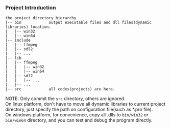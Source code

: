 ### Project Introduction

```
the project directory hierarchy
|-- bin            output executable files and dll files(dynamic libraries) location.
|   |-- win32
|   |-- win64
|-- include
|   |-- ffmpeg
|   |-- sdl2
|   |-- ...
|-- lib
|   |-- ffmpeg
|   |   |-- win32
|   |   |-- win64
|   |-- sdl2
|   |   |-- ...
|   |-- ...
|-- src            all codes(projects) are here.
```

NOTE: Only commit the `src` directory, others are ignored.  
On linux platform, don't have to move all dynamic libraries to current project directory,
just specify the path on configuration file(such as *.pro file).  
On windows platform, for convenience, copy all .dlls to `bin/win32` or `bin/win64` directory, and you can
test and debug the program directly.
